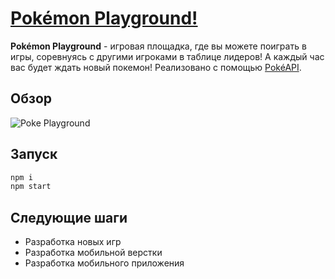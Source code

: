 # <a href='https://pokemon-playground.herokuapp.com/'>Pokémon Playground!</a>

**Pokémon Playground** - игровая площадка, где вы можете поиграть в игры, соревнуясь с другими игроками в таблице лидеров! А каждый час вас будет ждать новый покемон!
Реализовано с помощью <a href="https://pokeapi.co/">PokéAPI</a>.

## Обзор
![Poke Playground](https://github.com/re-mark/pokemon-playground/blob/master/readme-assets/poke.gif)

## Запуск
```js
npm i 
npm start
```

## Следующие шаги
* Разработка новых игр
* Разработка мобильной верстки
* Разработка мобильного приложения
